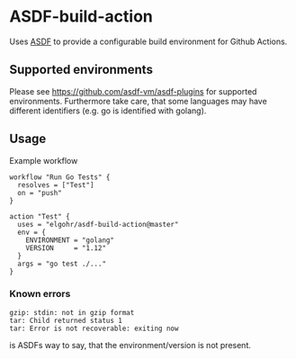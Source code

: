 # ASDF-build-action

Uses [ASDF](https://github.com/asdf-vm/asdf) to provide a configurable build environment for Github Actions.

## Supported environments

Please see https://github.com/asdf-vm/asdf-plugins for supported environments.
Furthermore take care, that some languages may have different identifiers (e.g. go is identified with golang).

## Usage

Example workflow
```
workflow "Run Go Tests" {
  resolves = ["Test"]
  on = "push"
}

action "Test" {
  uses = "elgohr/asdf-build-action@master"
  env = {
    ENVIRONMENT = "golang"
    VERSION     = "1.12"
  }
  args = "go test ./..."
}
```

### Known errors

```
gzip: stdin: not in gzip format
tar: Child returned status 1
tar: Error is not recoverable: exiting now
```
is ASDFs way to say, that the environment/version is not present.
